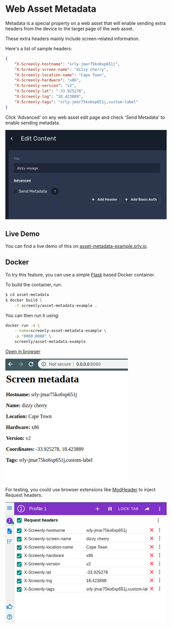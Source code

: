 # Web Asset Metadata

Metadata is a special property on a web asset that will enable sending extra headers from the device to the target page of the web asset.

These extra headers mainly include screen-related information.

Here's a list of sample headers:

```json
{
    "X-Screenly-hostname": "srly-jmar75ko6xp651j",
    "X-Screenly-screen-name": "dizzy cherry",
    "X-Screenly-location-name": "Cape Town",
    "X-Screenly-hardware": "x86",
    "X-Screenly-version": "v2",
    "X-Screenly-lat": "-33.925278",
    "X-Screenly-lng": "18.423889",
    "X-Screenly-tags": "srly-jmar75ko6xp651j,custom-label"
}
```

Click 'Advanced' on any web asset edit page and check 'Send Metadata' to enable sending metadata.

![Asset Metadata Checkbox](img/send_metadata_checkbox.png)

## Live Demo

You can find a live demo of this on [asset-metadata-example.srly.io](https://asset-metadata-example.srly.io/).

## Docker

To try this feature, you can use a simple [Flask](https://flask.palletsprojects.com/) based Docker container.

To build the container, run:

```bash
$ cd asset-metadata
$ docker build \
    -t screenly/asset-metadata-example .
```

You can then run it using:

```bash
docker run -d \
    --name=screenly-asset-metadata-example \
    -p "8080:8080" \
    screenly/asset-metadata-example
```

[Open in browser](http://0.0.0.0:8080)


![Web Page Screenshot](img/python_script_page.png)


For testing, you could use browser extensions like [ModHeader](https://chrome.google.com/webstore/detail/modheader/idgpnmonknjnojddfkpgkljpfnnfcklj?hl=en) to inject Request headers.

![ModHeaders Browser Example](img/mod_header_example.png)
